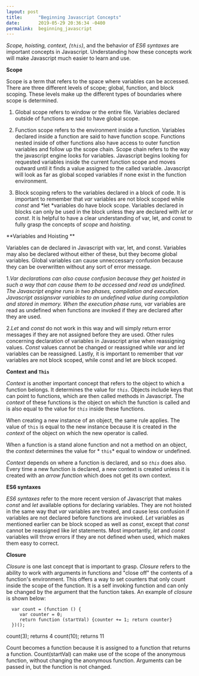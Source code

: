 ```yaml
---
layout: post
title:      "Beginning Javascript Concepts"
date:       2019-05-29 20:36:34 -0400
permalink:  beginning_javascript
---
```




*Scope, hoisting, context, (`this`)*, and the behavior of *ES6 syntaxes* are important concepts in Javascript. Understanding how these concepts work will make Javascript much easier to learn and use.  
 
 **Scope** 
 
 Scope is a term that refers to the space where variables can be accessed.  There are three different levels of scope; global, function, and block scoping.  These levels make up the different types of boundaries where scope is determined.  
 
1. Global scope refers to window or the entire file.  Variables declared outside of functions are said to have global scope.  
  
2. Function scope refers to the environment inside a function.  Variables declared inside a function are said to have function scope.  Functions nested inside of other functions also have access to outer function variables and follow up the scope chain.  Scope chain refers to the way the javascript engine looks for variables.  Javascript begins looking for requested variables inside the current function scope and moves outward until it finds a value assigned to the called variable.  Javascript will look as far as global scoped variables if none exist in the function environment.
  
3. Block scoping refers to the variables declared in a block of code.  It is important to remember that *var* variables are not block scoped while *const* and *let *variables do have block scope.  Variables declared in blocks can only be used in the block unless they are declared with *let* or *const*.  It is helpful to have a clear understanding of var, let, and const to fully grasp the concepts of *scope* and *hoisting*. 
 
 
**Variables and Hoisting **

Variables can de declared in Javascript with var, let, and const.  Variables may also be declared without either of these, but they become global variables.  Global variables can cause unneccessary confusion because they can be overwritten without any sort of error message. 

1.*Var *declarations can also cause confusion because they get hoisted in such a way that can cause them to be accessed and read as undefined.  The Javascript engine runs in two phases, compilation and execution. Javascript assigns*var variables to an undefined value during compilation and stored in memory.  When the execution phase runs, *var** variables are read as undefined when functions are invoked if they are declared after they are used.  

2.*Let* and *const* do not work in this way and will simply return error messages if they are not assigned before they are used.   Other rules concerning declaration of variables in Javascript arise when reassigning values.  *Const* values cannot be changed or reassigned while *var* and *let* variables can be reassigned.  Lastly, it is important to remember that *var* variables are not block scoped, while const and let are block scoped. 
 
 
**Context and `This`**

*Context* is another important concept that refers to the object to which a function belongs.  It determines the value for *`this`*.  Objects include keys that can point to functions, which are then called methods in Javascript.  The *context* of these functions is the object on which the function is called and is also equal to the value for *`this`* inside these functions.  

When creating a new instance of an object, the same rule applies.  The value of `this` is equal to the new instance because it is created in the *context* of the object on which the new operator is called. 

When a function is a stand alone function and not a method on an object, the *context* determines the value for * `this`* equal to window or undefined.  

*Context* depends on where a function is declared, and so *`this`* does also.  Every time a new function is declared, a new context is created unless it is created with an *arrow function* which does not get its own context.    


**ES6 syntaxes**
 
 *ES6 syntaxes* refer to the more recent version of Javascript that makes *const* and *let* available options for declaring variables.  They are not hoisted in the same way that *var*  variables are treated, and cause less confusion if variables are not declared before functions are invoked.  *Let* variables as mentioned earlier can be block scoped as well as *const*, except that *const* cannot be reassigned like *let* statements.  Most importantly, *let* and *const* variables will throw errors if they are not defined when used, which makes them easy to correct.
 
 
 **Closure**
 
 *Closure* is one last concept that is important to grasp.  *Closure* refers to the ability to work with arguments in functions and "close off" the contents of a function's environment.  This offers a way to set counters that only count inside the scope of the function.  It is a self invoking function and can only be changed by the argument that the function takes.  An example of *closure* is shown below:
 
      var count = (function () {
         var counter = 0;
         return function (startVal) {counter += 1; return counter}
      })();

   count(3); 
	      returns  4
   count(10); 
	     returns  11
  
Count becomes a function because it is assigned to a function that returns a function.  Count(startVal) can make use of the scope of the anonymous function, without changing the anonymous function.  Arguments can be passed in, but the function is not changed.      
 
